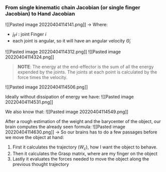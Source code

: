 ### From single kinematic chain Jacobian (or single finger Jacobian) to Hand Jacobian
![[Pasted image 20220404114141.png]]
-> Where:
- $j_Fi$  : joint Finger $i$
- each joint is angular, so it will have an angular velocity $\dot \Theta_i$

![[Pasted image 20220404114312.png]]
![[Pasted image 20220404114324.png]]

> **NOTE**:
> The energy at the end-effector is the sum of all the energy expended by the joints.
> The joints at each point is calculated by the force times the velocity.

![[Pasted image 20220404114506.png]]

Ideally without dissipation of energy we have:
![[Pasted image 20220404114531.png]]

We also know that:
![[Pasted image 20220404114549.png]]

After a rough estimation of the weight and the barycenter of the object, our brain computes the already seen formula:
![[Pasted image 20220404114630.png]]
-> So our brains has to do a few passages before we move the object at hand:
1. First it calculates the trajectory ($W_c$), how I want the object to behave.
2. Then it calculates the Grasp matrix, where are my finger on the object
3. Lastly it evaluates the forces needed to move the object along the previous thought trajectory